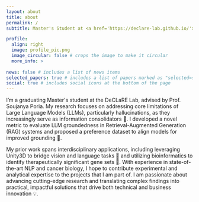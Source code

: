 ```yaml
---
layout: about
title: about
permalink: /
subtitle: Master's Student at <a href='https://declare-lab.github.io/'>DeCLaRe Lab</a>. LLM Research 🚀.

profile:
  align: right
  image: profile_pic.png
  image_circular: false # crops the image to make it circular
  more_info: >
   
news: false # includes a list of news items
selected_papers: true # includes a list of papers marked as "selected={true}"
social: true # includes social icons at the bottom of the page
---
```


I’m a graduating Master's student at the DeCLaRE Lab, advised by Prof. Soujanya Poria. My research focuses on addressing core limitations of Large Language Models (LLMs), particularly hallucinations, as they increasingly serve as information consolidators 🧠. I developed a novel metric to evaluate LLM groundedness in Retrieval-Augmented Generation (RAG) systems and proposed a preference dataset to align models for improved grounding 🎯.

My prior work spans interdisciplinary applications, including leveraging Unity3D to bridge vision and language tasks 👀 and utilizing bioinformatics to identify therapeutically significant gene sets 🧬. With experience in state-of-the-art NLP and cancer biology, I hope to contribute experimental and analytical expertise to the projects that I am part of. I am passionate about advancing cutting-edge research and translating complex findings into practical, impactful solutions that drive both technical and business innovation 💡.
